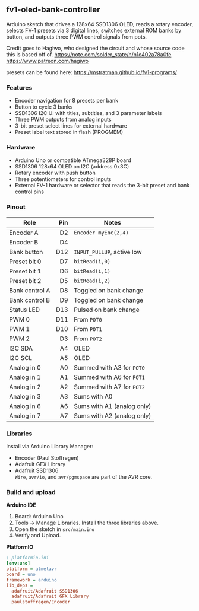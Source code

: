 ## fv1-oled-bank-controller

Arduino sketch that drives a 128x64 SSD1306 OLED, reads a rotary encoder, selects FV-1 presets via 3 digital lines, switches external ROM banks by button, and outputs three PWM control signals from pots.

Credit goes to Hagiwo, who designed the circuit and whose source code this is based off of. 
https://note.com/solder_state/n/n1c402a78a0fe
https://www.patreon.com/hagiwo

presets can be found here:
https://mstratman.github.io/fv1-programs/

### Features
- Encoder navigation for 8 presets per bank
- Button to cycle 3 banks
- SSD1306 I2C UI with titles, subtitles, and 3 parameter labels
- Three PWM outputs from analog inputs
- 3-bit preset select lines for external hardware
- Preset label text stored in flash (PROGMEM)

### Hardware
- Arduino Uno or compatible ATmega328P board  
- SSD1306 128x64 OLED on I2C (address 0x3C)  
- Rotary encoder with push button  
- Three potentiometers for control inputs  
- External FV-1 hardware or selector that reads the 3-bit preset and bank control pins

### Pinout

| Role | Pin | Notes |
|---|---:|---|
| Encoder A | D2 | `Encoder myEnc(2,4)` |
| Encoder B | D4 |  |
| Bank button | D12 | `INPUT_PULLUP`, active low |
| Preset bit 0 | D7 | `bitRead(i,0)` |
| Preset bit 1 | D6 | `bitRead(i,1)` |
| Preset bit 2 | D5 | `bitRead(i,2)` |
| Bank control A | D8 | Toggled on bank change |
| Bank control B | D9 | Toggled on bank change |
| Status LED | D13 | Pulsed on bank change |
| PWM 0 | D11 | From `POT0` |
| PWM 1 | D10 | From `POT1` |
| PWM 2 | D3  | From `POT2` |
| I2C SDA | A4 | OLED |
| I2C SCL | A5 | OLED |
| Analog in 0 | A0 | Summed with A3 for `POT0` |
| Analog in 1 | A1 | Summed with A6 for `POT1` |
| Analog in 2 | A2 | Summed with A7 for `POT2` |
| Analog in 3 | A3 | Sums with A0 |
| Analog in 6 | A6 | Sums with A1 (analog only) |
| Analog in 7 | A7 | Sums with A2 (analog only) |

### Libraries
Install via Arduino Library Manager:
- Encoder (Paul Stoffregen)
- Adafruit GFX Library
- Adafruit SSD1306  
`Wire`, `avr/io`, and `avr/pgmspace` are part of the AVR core.

### Build and upload

**Arduino IDE**
1. Board: Arduino Uno  
2. Tools → Manage Libraries. Install the three libraries above.  
3. Open the sketch in `src/main.ino` 
4. Verify and Upload.

**PlatformIO**
```ini
; platformio.ini
[env:uno]
platform = atmelavr
board = uno
framework = arduino
lib_deps =
  adafruit/Adafruit SSD1306
  adafruit/Adafruit GFX Library
  paulstoffregen/Encoder
